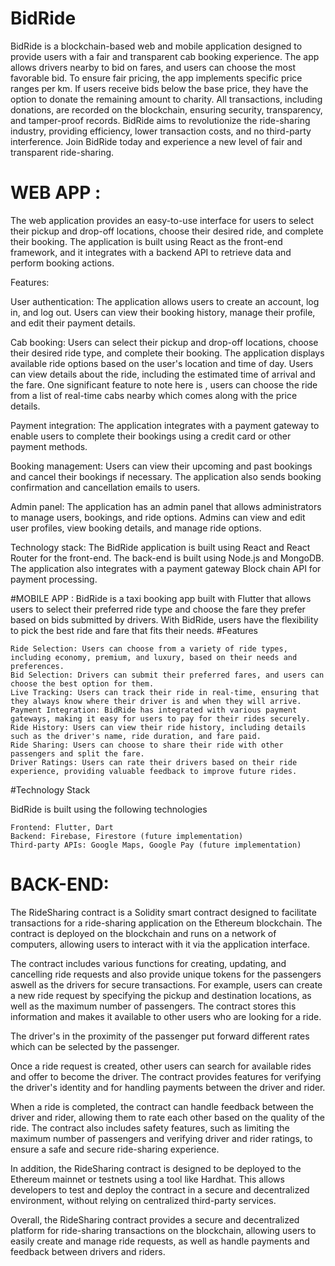 # BidRide

BidRide is a blockchain-based web and mobile application designed to provide users with a fair and transparent cab booking experience. The app allows drivers nearby to bid on fares, and users can choose the most favorable bid. To ensure fair pricing, the app implements specific price ranges per km. If users receive bids below the base price, they have the option to donate the remaining amount to charity. All transactions, including donations, are recorded on the blockchain, ensuring security, transparency, and tamper-proof records. BidRide aims to revolutionize the ride-sharing industry, providing efficiency, lower transaction costs, and no third-party interference. Join BidRide today and experience a new level of fair and transparent ride-sharing.

# WEB APP :
 
The web application provides an easy-to-use interface for users to select their pickup and drop-off locations, choose their desired ride, and complete their booking. The application is built using React as the front-end framework, and it integrates with a backend API to retrieve data and perform booking actions.

Features:

User authentication: The application allows users to create an account, log in, and log out. Users can view their booking history, manage their profile, and edit their payment details.

Cab booking: Users can select their pickup and drop-off locations, choose their desired ride type, and complete their booking. The application displays available ride options based on the user's location and time of day. Users can view details about the ride, including the estimated time of arrival and the fare. One significant feature to note here is , users can choose the ride from a list of real-time cabs nearby which comes along with the price details.

Payment integration: The application integrates with a payment gateway to enable users to complete their bookings using a credit card or other payment methods.

Booking management: Users can view their upcoming and past bookings and cancel their bookings if necessary. The application also sends booking confirmation and cancellation emails to users.

Admin panel: The application has an admin panel that allows administrators to manage users, bookings, and ride options. Admins can view and edit user profiles, view booking details, and manage ride options.

Technology stack:
The BidRide application is built using React and React Router for the front-end. The back-end is built using Node.js and MongoDB. The application also integrates with a payment gateway Block chain API for payment processing.


#MOBILE APP :
BidRide is a taxi booking app built with Flutter that allows users to select their preferred ride type and choose the fare they prefer based on bids submitted by drivers. With BidRide, users have the flexibility to pick the best ride and fare that fits their needs.
#Features

    Ride Selection: Users can choose from a variety of ride types, including economy, premium, and luxury, based on their needs and preferences.
    Bid Selection: Drivers can submit their preferred fares, and users can choose the best option for them.
    Live Tracking: Users can track their ride in real-time, ensuring that they always know where their driver is and when they will arrive.
    Payment Integration: BidRide has integrated with various payment gateways, making it easy for users to pay for their rides securely.
    Ride History: Users can view their ride history, including details such as the driver's name, ride duration, and fare paid.
    Ride Sharing: Users can choose to share their ride with other passengers and split the fare.
    Driver Ratings: Users can rate their drivers based on their ride experience, providing valuable feedback to improve future rides.

#Technology Stack

BidRide is built using the following technologies

    Frontend: Flutter, Dart
    Backend: Firebase, Firestore (future implementation)
    Third-party APIs: Google Maps, Google Pay (future implementation)





# BACK-END:

The RideSharing contract is a Solidity smart contract designed to facilitate transactions for a ride-sharing application on the Ethereum blockchain. The contract is deployed on the blockchain and runs on a network of computers, allowing users to interact with it via the application interface.

The contract includes various functions for creating, updating, and cancelling ride requests and also provide unique tokens for the passengers aswell as the drivers for secure transactions. For example, users can create a new ride request by specifying the pickup and destination locations, as well as the maximum number of passengers. The contract stores this information and makes it available to other users who are looking for a ride.

The driver's in the proximity of the passenger put forward different rates which can be selected by the passenger.

Once a ride request is created, other users can search for available rides and offer to become the driver. The contract provides features for verifying the driver's identity and for handling payments between the driver and rider.

When a ride is completed, the contract can handle feedback between the driver and rider, allowing them to rate each other based on the quality of the ride. The contract also includes safety features, such as limiting the maximum number of passengers and verifying driver and rider ratings, to ensure a safe and secure ride-sharing experience.

In addition, the RideSharing contract is designed to be deployed to the Ethereum mainnet or testnets using a tool like Hardhat. This allows developers to test and deploy the contract in a secure and decentralized environment, without relying on centralized third-party services.

Overall, the RideSharing contract provides a secure and decentralized platform for ride-sharing transactions on the blockchain, allowing users to easily create and manage ride requests, as well as handle payments and feedback between drivers and riders.
